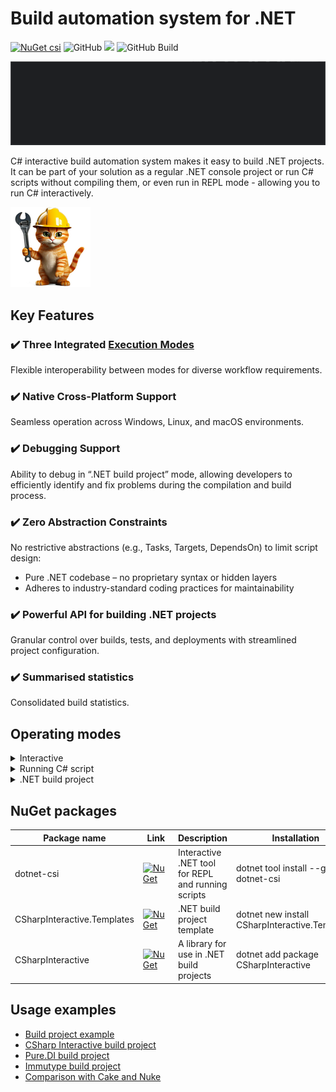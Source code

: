#  Build automation system for .NET

[![NuGet csi](https://img.shields.io/nuget/v/dotnet-csi?includePreReleases=true)](https://www.nuget.org/packages/dotnet-csi)
![GitHub](https://img.shields.io/github/license/devteam/csharp-interactive)
[<img src="http://teamcity.jetbrains.com/app/rest/builds/buildType:(id:OpenSourceProjects_DevTeam_CScriptInteractive_BuildAndTest)/statusIcon.svg"/>](http://teamcity.jetbrains.com/viewType.html?buildTypeId=OpenSourceProjects_DevTeam_CScriptInteractive_BuildAndTest&guest=1)
![GitHub Build](https://github.com/DevTeam/csharp-interactive/actions/workflows/main.yml/badge.svg)

![](docs/CSharpInteractive.gif)

C# interactive build automation system makes it easy to build .NET projects. It can be part of your solution as a regular .NET console project or run C# scripts without compiling them, or even run in REPL mode - allowing you to run C# interactively.

![](docs/icon.png)

## Key Features

### ✔️ Three Integrated [Execution Modes](#operating-modes)
Flexible interoperability between modes for diverse workflow requirements.
### ✔️ Native Cross-Platform Support
Seamless operation across Windows, Linux, and macOS environments.
### ✔️ Debugging Support
Ability to debug in “.NET build project” mode, allowing developers to efficiently identify and fix problems during the compilation and build process.
### ✔️ Zero Abstraction Constraints
No restrictive abstractions (e.g., Tasks, Targets, DependsOn) to limit script design:
- Pure .NET codebase – no proprietary syntax or hidden layers
- Adheres to industry-standard coding practices for maintainability
### ✔️ Powerful API for building .NET projects
Granular control over builds, tests, and deployments with streamlined project configuration.
### ✔️ Summarised statistics
Consolidated build statistics.

## Operating modes

<details>

<summary>Interactive</summary>

REPL (Read-Eval-Print-Loop) interface for interactive code evaluation. Please see [this page](https://www.nuget.org/packages/dotnet-csi) for installation details.

Launch the tool in the interactive mode:

```Shell
dotnet csi
```

Simply enter C# commands sequentially one line after another and get the result in console output.

</details>

<details>

<summary>Running C# script</summary>

Direct execution of C# scripts without prior compilation:
- Zero-Compilation Workflow - execute .csx files directly using Roslyn scripting engines, bypassing traditional dotnet build steps for rapid iteration.
- Cross-Platform Scripting
  - Windows - integrate with PowerShell/PowerShell Core automation pipelines
  - Linux/macOS - combine with bash/zsh scripts via shebang directives (#!/usr/bin/env dotnet-script)
  - Dependency Management - resolve NuGet packages in scripts via #r "nuget: PackageName/Version" syntax, with local cache optimization.

Run a specified script with a given argument:

```Shell
dotnet csi ./MyDirectory/hello.csx World 
```

Run a single script located in the _MyDirectory_ directory:

```Shell
dotnet csi ./MyDirectory World
```

<details>
<summary>Usage details</summary>

```Shell
dotnet csi [options] [--] [script] [script arguments]
```

Executes a script if specified, otherwise launches an interactive REPL (Read Eval Print Loop).

`--` - Indicates that the remaining arguments should not be treated as options.

`script` - The path to the script file to run. If no such file is found, the command will treat it as a directory and look for a single script file inside that directory.

`script arguments` - Script arguments are accessible in a script via the global list `Args[index]` by an argument index.

`@file` - Read the response file for more options.

Supported options:

| Option                  | Description                                                                                                                                                     | Alternative form                                                                              |
|:------------------------|-----------------------------------------------------------------------------------------------------------------------------------------------------------------|-----------------------------------------------------------------------------------------------|
| --help                  | Show how to use the command.                                                                                                                                    | `/?`, `-h`, `/h`, `/help`                                                                     |
| --version               | Display the tool version.                                                                                                                                       | `/version`                                                                                    |
| --source                | Specify the NuGet package source to use. Supported formats: URL, or a UNC directory path.                                                                       | `-s`, `/s`, `/source`                                                                         |
| --property <key=value>  | Define a key-value pair(s) for the script properties called _Props_, which is accessible in scripts.                                                            | `-p`, `/property`, `/p`                                                                       |
| --property:<key=value>  | Define a key-value pair(s) in MSBuild style for the script properties called _Props_, which is accessible in scripts.                                           | `-p:<key=value>`, `/property:<key=value>`, `/p:<key=value>`, `--property:key1=val1;key2=val2` |

</details>

</details>

<details>

<summary>.NET build project</summary>

Seamless integration into existing solutions as a standard .NET console project. Please see [this page](https://github.com/DevTeam/csharp-interactive/wiki/Install-the-C%23-script-template) for details on how to install the [project template](https://www.nuget.org/packages/CSharpInteractive.Templates).

Create a console project *__Build__* containing a script from the template *__build__*

```shell
dotnet new build -o ./Build
```

The created project contains 2 entry points:
- _Program.csx_ to run as a script
  ```shell
  dotnet csi ./Build
  ```
- _Program.cs_ to run as .NET application
  ```shell
  dotnet run --project ./Build
  ```

</details>

## NuGet packages

| Package name                | Link                                                                                                                                 | Description                                        | Installation                                   |
|-----------------------------|--------------------------------------------------------------------------------------------------------------------------------------|:---------------------------------------------------|------------------------------------------------|
| dotnet-csi                  | [![NuGet](https://img.shields.io/nuget/v/dotnet-csi)](https://www.nuget.org/packages/dotnet-csi)                                     | Interactive .NET tool for REPL and running scripts | dotnet tool install --global dotnet-csi        |
| CSharpInteractive.Templates | [![NuGet](https://img.shields.io/nuget/v/CSharpInteractive.Templates )](https://www.nuget.org/packages/CSharpInteractive.Templates ) | .NET build project template                        | dotnet new install CSharpInteractive.Templates |
| CSharpInteractive           | [![NuGet](https://img.shields.io/nuget/v/CSharpInteractive)](https://www.nuget.org/packages/CSharpInteractive)                       | A library for use in .NET build projects           | dotnet add package CSharpInteractive           |

## Usage examples

- [Build project example](https://github.com/DevTeam/csharp-interactive/tree/master/Samples/MySampleLib)
- [CSharp Interactive build project](https://github.com/DevTeam/csharp-interactive/tree/master/Build)
- [Pure.DI build project](https://github.com/DevTeam/Pure.DI/tree/master/build)
- [Immutype build project](https://github.com/DevTeam/Immutype/tree/master/Build)
- [Comparison with Cake and Nuke](https://github.com/DevTeam/ci-cd)
